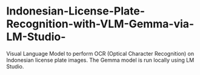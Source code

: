 # Indonesian-License-Plate-Recognition-with-VLM-Gemma-via-LM-Studio-
Visual Language Model to perform OCR (Optical Character Recognition) on Indonesian license plate images. The Gemma model is run locally using LM Studio.
